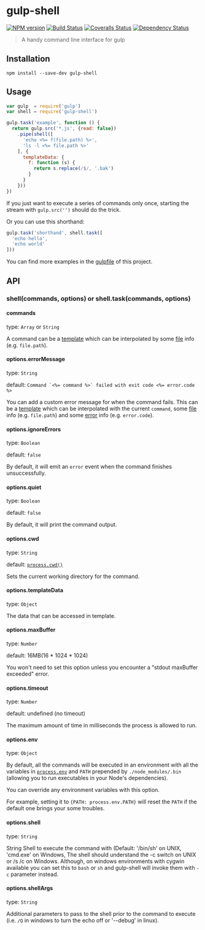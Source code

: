 # gulp-shell

[![NPM version][npm-image]][npm-url]
[![Build Status][travis-image]][travis-url]
[![Coveralls Status][coveralls-image]][coveralls-url]
[![Dependency Status][david-dm-image]][david-dm-url]

[npm-url]:         https://badge.fury.io/js/gulp-shell
[npm-image]:       https://badge.fury.io/js/gulp-shell.png
[travis-url]:      https://travis-ci.org/sun-zheng-an/gulp-shell
[travis-image]:    https://travis-ci.org/sun-zheng-an/gulp-shell.png?branch=master
[coveralls-url]:   https://coveralls.io/r/sun-zheng-an/gulp-shell
[coveralls-image]: https://coveralls.io/repos/sun-zheng-an/gulp-shell/badge.png?branch=master
[david-dm-url]:    https://david-dm.org/sun-zheng-an/gulp-shell
[david-dm-image]:  https://david-dm.org/sun-zheng-an/gulp-shell.png?theme=shields.io

> A handy command line interface for gulp

## Installation

```shell
npm install --save-dev gulp-shell
```

## Usage

```js
var gulp  = require('gulp')
var shell = require('gulp-shell')

gulp.task('example', function () {
  return gulp.src('*.js', {read: false})
    .pipe(shell([
      'echo <%= f(file.path) %>',
      'ls -l <%= file.path %>'
    ], {
      templateData: {
        f: function (s) {
          return s.replace(/$/, '.bak')
        }
      }
    }))
})
```

If you just want to execute a series of commands only once, starting the stream with `gulp.src('')` should do the trick.

Or you can use this shorthand:

```js
gulp.task('shorthand', shell.task([
  'echo hello',
  'echo world'
]))
```

You can find more examples in the [gulpfile][] of this project.

[gulpfile]: https://github.com/sun-zheng-an/gulp-shell/blob/master/gulpfile.js

## API

### shell(commands, options) or shell.task(commands, options)

#### commands

type: `Array` or `String`

A command can be a [template][] which can be interpolated by some [file][] info (e.g. `file.path`).

[template]: http://lodash.com/docs#template
[file]:     https://github.com/wearefractal/vinyl

#### options.errorMessage

type: `String`

default: ``Command `<%= command %>` failed with exit code <%= error.code %>``

You can add a custom error message for when the command fails.
This can be a [template][] which can be interpolated with the current `command`, some [file][] info (e.g. `file.path`) and some [error][] info (e.g. `error.code`).

[error]: http://nodejs.org/api/child_process.html#child_process_child_process_exec_command_options_callback

#### options.ignoreErrors

type: `Boolean`

default: `false`

By default, it will emit an `error` event when the command finishes unsuccessfully.

#### options.quiet

type: `Boolean`

default: `false`

By default, it will print the command output.

#### options.cwd

type: `String`

default: [`process.cwd()`](http://nodejs.org/api/process.html#process_process_cwd)

Sets the current working directory for the command.

#### options.templateData

type: `Object`

The data that can be accessed in template.

#### options.maxBuffer

type: `Number`

default: 16MB(16 * 1024 * 1024)

You won't need to set this option unless you encounter a "stdout maxBuffer exceeded" error.

#### options.timeout

type: `Number`

default: undefined (no timeout)

The maximum amount of time in milliseconds the process is allowed to run.

#### options.env

type: `Object`

By default, all the commands will be executed in an environment with all the variables in [`process.env`](http://nodejs.org/api/process.html#process_process_env) and `PATH` prepended by `./node_modules/.bin` (allowing you to run executables in your Node's dependencies).

You can override any environment variables with this option.

For example, setting it to `{PATH: process.env.PATH}` will reset the `PATH` if the default one brings your some troubles.

#### options.shell

type: `String`

String Shell to execute the command with (Default: '/bin/sh' on UNIX, 'cmd.exe' on Windows, The shell should understand the -c switch on UNIX or /s /c on Windows. Although, on windows environments with cygwin available you can set this to `bash` or `sh` and gulp-shell will invoke them with `-c` parameter instead.

#### options.shellArgs

type: `String`

Additional parameters to pass to the shell prior to the command to execute (i.e. `/Q` in windows to turn the echo off or '--debug' in linux).
